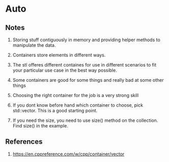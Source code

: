 # Auto

## Notes
1. Storing stuff contiguously in memory and providing helper methods to manipulate the data.

2. Containers store elements in different ways.
3. The stl offeres different containes for use in different scenarios to fit your particular use case in the best way possible.
4. Some containers are good for some things and really bad at some other things
5. Choosing the right container for the job is a very strong skill
6. If you dont know before hand which container to choose, pick std::vector. This is a good starting point. 
7. If you need the size, you need to use size() method on the collection. Find size() in the example. 

## References

1. https://en.cppreference.com/w/cpp/container/vector

